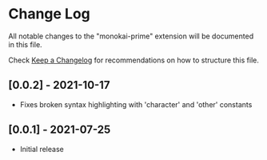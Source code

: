 # Change Log

All notable changes to the "monokai-prime" extension will be documented in this file.

Check [Keep a Changelog](http://keepachangelog.com/) for recommendations on how to structure this file.

## [0.0.2] - 2021-10-17

- Fixes broken syntax highlighting with 'character' and 'other' constants

## [0.0.1] - 2021-07-25

- Initial release
